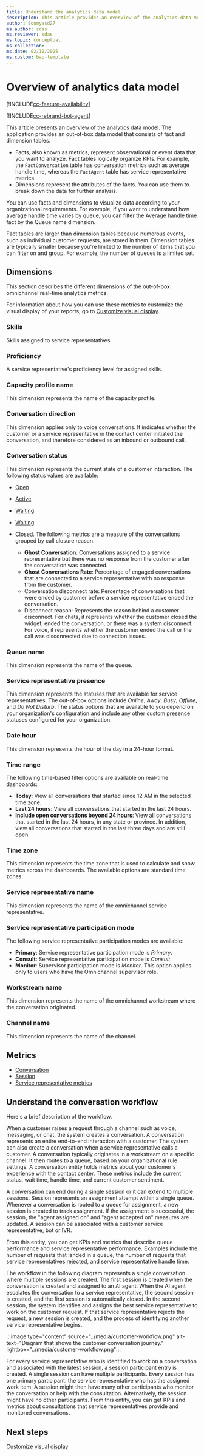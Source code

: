```yaml
---
title: Understand the analytics data model
description: This article provides an overview of the analytics data model in Dynamics 365, explaining the structure and use of fact and dimension tables to analyze and visualize key performance metrics for customer service operations.
author: Soumyasd27
ms.author: sdas
ms.reviewer: sdas
ms.topic: conceptual
ms.collection:
ms.date: 02/10/2025
ms.custom: bap-template
---
```


# Overview of analytics data model

[!INCLUDE[cc-feature-availability](../../includes/cc-feature-availability.md)]

[!INCLUDE[cc-rebrand-bot-agent](../../includes/cc-rebrand-bot-agent.md)]

This article presents an overview of the analytics data model. The application provides an out-of-box data model that consists of fact and dimension tables.

- Facts, also known as metrics, represent observational or event data that you want to analyze. Fact tables logically organize KPIs. For example, the `FactConversation` table has conversation metrics such as average handle time, whereas the `FactAgent` table has service representative metrics.
- Dimensions represent the attributes of the facts. You can use them to break down the data for further analysis.

You can use facts and dimensions to visualize data according to your organizational requirements. For example, if you want to understand how average handle time varies by queue, you can filter the Average handle time fact by the Queue name dimension.

Fact tables are larger than dimension tables because numerous events, such as individual customer requests, are stored in them. Dimension tables are typically smaller because you're limited to the number of items that you can filter on and group. For example, the number of queues is a limited set.

## Dimensions

This section describes the different dimensions of the out-of-box omnichannel real-time analytics metrics.

For information about how you can use these metrics to customize the visual display of your reports, go to [Customize visual display](customize-reports.md).

### Skills

Skills assigned to service representatives.

### Proficiency

A service representative's proficiency level for assigned skills.

### Capacity profile name

This dimension represents the name of the capacity profile.

### Conversation direction

This dimension applies only to voice conversations. It indicates whether the customer or a service representative in the contact center initiated the conversation, and therefore considered as an inbound or outbound call.

### Conversation status

This dimension represents the current state of a customer interaction. The following status values are available:

- [Open](oc-conversation-state.md#open)
- [Active](oc-conversation-state.md#active)
- [Waiting](oc-conversation-state.md#waiting)
- [Waiting](oc-conversation-state.md#waiting)
- [Closed](oc-conversation-state.md#closed). 
The following metrics are a measure of the conversations grouped by call closure reason.

    - **Ghost Conversation**: Conversations assigned to a service representative but there was no response from the customer after the conversation was connected. 
    - **Ghost Conversations Rate**: Percentage of engaged conversations that are connected to a service representative with no response from the customer. 
    - Conversation disconnect rate: Percentage of conversations that were ended by customer before a service representative ended the conversation.
    - Disconnect reason: Represents the reason behind a customer disconnect. For chats, it represents whether the customer closed the widget, ended the conversation, or there was a system disconnect. For voice, it represents whether the customer ended the call or the call was disconnected due to connection issues.

### Queue name

This dimension represents the name of the queue.

### Service representative presence

This dimension represents the statuses that are available for service representatives. The out-of-box options include *Online*, *Away*, *Busy*, *Offline*, and *Do Not Disturb*. The status options that are available to you depend on your organization's configuration and include any other custom presence statuses configured for your organization.

### Date hour

This dimension represents the hour of the day in a 24-hour format.

### Time range

The following time-based filter options are available on real-time dashboards:

- **Today**: View all conversations that started since 12 AM in the selected time zone.
- **Last 24 hours**: View all conversations that started in the last 24 hours.
- **Include open conversations beyond 24 hours**: View all conversations that started in the last 24 hours, in any state or province. In addition, view all conversations that started in the last three days and are still open.

### Time zone

This dimension represents the time zone that is used to calculate and show metrics across the dashboards. The available options are standard time zones.

### Service representative name

This dimension represents the name of the omnichannel service representative.

### Service representative participation mode

The following service representative participation modes are available:

- **Primary**: Service representative participation mode is *Primary*.
- **Consult**: Service representative participation mode is *Consult*.
- **Monitor**: Supervisor participation mode is *Monitor*. This option applies only to users who have the Omnichannel supervisor role.

### Workstream name

This dimension represents the name of the omnichannel workstream where the conversation originated.

### Channel name

This dimension represents the name of the channel.

## Metrics

- [Conversation](oc-metrics-dimensions.md#conversation-metrics)
- [Session](session-metrics.md#session)
- [Service representative metrics](service-rep-metrics.md#service-representative-metrics)

## Understand the conversation workflow

Here's a brief description of the workflow.

When a customer raises a request through a channel such as voice, messaging, or chat, the system creates a conversation. A conversation represents an entire end-to-end interaction with a customer. The system can also create a conversation when a service representative calls a customer. A conversation typically originates in a workstream on a specific channel. It then routes to a queue, based on your organizational rule settings. A conversation entity holds metrics about your customer's experience with the contact center. These metrics include the current status, wait time, handle time, and current customer sentiment.

A conversation can end during a single session or it can extend to multiple sessions. Session represents an assignment attempt within a single queue. Whenever a conversation is routed to a queue for assignment, a new session is created to track assignment. If the assignment is successful, the session, the "agent assigned on" and "agent accepted on" measures are updated. A session can be associated with a customer service representative, bot or IVR.

From this entity, you can get KPIs and metrics that describe queue performance and service representative performance. Examples include the number of requests that landed in a queue, the number of requests that service representatives rejected, and service representative handle time.

The workflow in the following diagram represents a single conversation where multiple sessions are created. The first session is created when the conversation is created and assigned to an AI agent. When the AI agent escalates the conversation to a service representative, the second session is created, and the first session is automatically closed. In the second session, the system identifies and assigns the best service representative to work on the customer request. If that service representative rejects the request, a new session is created, and the process of identifying another service representative begins.

:::image type="content" source="../media/customer-workflow.png" alt-text="Diagram that shows the customer conversation journey." lightbox="../media/customer-workflow.png":::

For every service representative who is identified to work on a conversation and associated with the latest session, a session participant entry is created. A single session can have multiple participants. Every session has one primary participant: the service representative who has the assigned work item. A session might then have many other participants who monitor the conversation or help with the consultation. Alternatively, the session might have no other participants. From this entity, you can get KPIs and metrics about consultations that service representatives provide and monitored conversations.

## Next steps

[Customize visual display](customize-reports.md#customize-visual-display)
